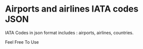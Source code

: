 # Airports and airlines IATA codes JSON
IATA Codes in json format
includes : airports, airlines, countries.

Feel Free To Use
